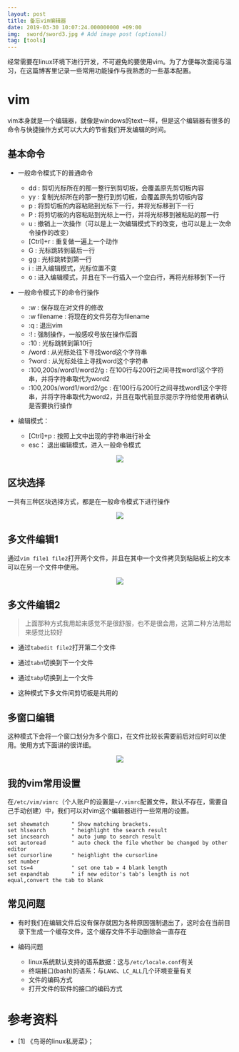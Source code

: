 ```yaml
---
layout: post
title: 备忘vim编辑器
date: 2019-03-30 10:07:24.000000000 +09:00
img:  sword/sword3.jpg # Add image post (optional)
tag: [tools]
---
```

经常需要在linux环境下进行开发，不可避免的要使用vim。为了方便每次查阅与温习，在这篇博客里记录一些常用功能操作与我熟悉的一些基本配置。

# vim
vim本身就是一个编辑器，就像是windows的text一样，但是这个编辑器有很多的命令与快捷操作方式可以大大的节省我们开发编辑的时间。

## 基本命令
- 一般命令模式下的普通命令
    - dd : 剪切光标所在的那一整行到剪切板，会覆盖原先剪切板内容
    - yy : 复制光标所在的那一整行到剪切板，会覆盖原先剪切板内容
    - p  : 将剪切板的内容粘贴到光标下一行，并将光标移到下一行
    - P  : 将剪切板的内容粘贴到光标上一行，并将光标移到被粘贴的那一行
    - u  : 撤销上一次操作（可以是上一次编辑模式下的改变，也可以是上一次命令操作的改变）
    - [Ctrl]+r : 重复做一遍上一个动作
    - G  : 光标跳转到最后一行
    - gg : 光标跳转到第一行
    - i  : 进入编辑模式，光标位置不变
    - o  : 进入编辑模式，并且在下一行插入一个空白行，再将光标移到下一行 

- 一般命令模式下的命令行操作
    - :w    : 保存现在对文件的修改
    - :w filename : 将现在的文件另存为filename
    - :q    : 退出vim
    - :!    : 强制操作，一般感叹号放在操作后面
    - :10   : 光标跳转到第10行
    - /word : 从光标处往下寻找word这个字符串
    - ?word : 从光标处往上寻找word这个字符串
    - :100,200s/word1/word2/g : 在100行与200行之间寻找word1这个字符串，并将字符串取代为word2
    - :100,200s/word1/word2/gc : 在100行与200行之间寻找word1这个字符串，并将字符串取代为word2，并且在取代前显示提示字符给使用者确认是否要执行操作

- 编辑模式：
    - [Ctrl]+p : 按照上文中出现的字符串进行补全
    - esc： 退出编辑模式，进入一般命令模式

<div style="text-align: center">
<img src="{{site.baseurl}}/assets/img/vim/regular_vim.jpg"/>
</div>

## 区块选择
一共有三种区块选择方式，都是在一般命令模式下进行操作

<div style="text-align: center">
<img src="{{site.baseurl}}/assets/img/vim/Block.PNG"/>
</div>

## 多文件编辑1
通过`vim file1 file2`打开两个文件，并且在其中一个文件拷贝到粘贴板上的文本可以在另一个文件中使用。
<div style="text-align: center">
<img src="{{site.baseurl}}/assets/img/vim/multifiles.PNG"/>
</div>

## 多文件编辑2
> 上面那种方式我用起来感觉不是很舒服，也不是很会用，这第二种方法用起来感觉比较好

- 通过`tabedit file2`打开第二个文件

- 通过`tabn`切换到下一个文件

- 通过`tabp`切换到上一个文件 

- 这种模式下多文件间剪切板是共用的

## 多窗口编辑
这种模式下会将一个窗口划分为多个窗口，在文件比较长需要前后对应时可以使用。使用方式下面讲的很详细。
<div style="text-align: center">
<img src="{{site.baseurl}}/assets/img/vim/multiwindows.PNG"/>
</div>

## 我的vim常用设置
在`/etc/vim/vimrc`（个人账户的设置是`~/.vimrc`配置文件，默认不存在，需要自己手动创建）中，我们可以对vim这个编辑器进行一些常用的设置。
```
set showmatch       " Show matching brackets.
set hlsearch        " heighlight the search result
set incsearch       " auto jump to search result
set autoread        " auto check the file whether be changed by other editor
set cursorline      " heighlight the cursorline
set number 
set ts=4            " set one tab = 4 blank length
set expandtab       " if new editor's tab's length is not equal,convert the tab to blank
```

## 常见问题
- 有时我们在编辑文件后没有保存就因为各种原因强制退出了，这时会在当前目录下生成一个缓存文件，这个缓存文件不手动删除会一直存在

- 编码问题
    - linux系统默认支持的语系数据：这与`/etc/locale.conf`有关
    - 终端接口(bash)的语系：与`LANG`、`LC_ALL`几个环境变量有关
    - 文件的编码方式
    - 打开文件的软件的接口的编码方式

# 参考资料
- [1] 《鸟哥的linux私房菜》；

